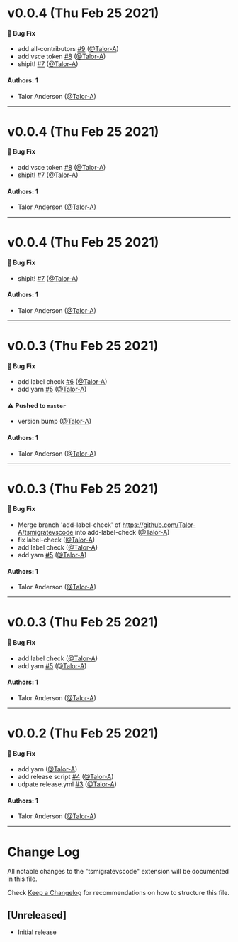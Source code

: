 # v0.0.4 (Thu Feb 25 2021)

#### 🐛 Bug Fix

- add all-contributors [#9](https://github.com/Talor-A/ts-migrate-vscode/pull/9) ([@Talor-A](https://github.com/Talor-A))
- add vsce token [#8](https://github.com/Talor-A/ts-migrate-vscode/pull/8) ([@Talor-A](https://github.com/Talor-A))
- shipit! [#7](https://github.com/Talor-A/ts-migrate-vscode/pull/7) ([@Talor-A](https://github.com/Talor-A))

#### Authors: 1

- Talor Anderson ([@Talor-A](https://github.com/Talor-A))

---

# v0.0.4 (Thu Feb 25 2021)

#### 🐛 Bug Fix

- add vsce token [#8](https://github.com/Talor-A/ts-migrate-vscode/pull/8) ([@Talor-A](https://github.com/Talor-A))
- shipit! [#7](https://github.com/Talor-A/ts-migrate-vscode/pull/7) ([@Talor-A](https://github.com/Talor-A))

#### Authors: 1

- Talor Anderson ([@Talor-A](https://github.com/Talor-A))

---

# v0.0.4 (Thu Feb 25 2021)

#### 🐛 Bug Fix

- shipit! [#7](https://github.com/Talor-A/ts-migrate-vscode/pull/7) ([@Talor-A](https://github.com/Talor-A))

#### Authors: 1

- Talor Anderson ([@Talor-A](https://github.com/Talor-A))

---

# v0.0.3 (Thu Feb 25 2021)

#### 🐛 Bug Fix

- add label check [#6](https://github.com/Talor-A/ts-migrate-vscode/pull/6) ([@Talor-A](https://github.com/Talor-A))
- add yarn [#5](https://github.com/Talor-A/ts-migrate-vscode/pull/5) ([@Talor-A](https://github.com/Talor-A))

#### ⚠️ Pushed to `master`

- version bump ([@Talor-A](https://github.com/Talor-A))

#### Authors: 1

- Talor Anderson ([@Talor-A](https://github.com/Talor-A))

---

# v0.0.3 (Thu Feb 25 2021)

#### 🐛 Bug Fix

- Merge branch 'add-label-check' of https://github.com/Talor-A/tsmigratevscode into add-label-check ([@Talor-A](https://github.com/Talor-A))
- fix label-check ([@Talor-A](https://github.com/Talor-A))
- add label check ([@Talor-A](https://github.com/Talor-A))
- add yarn [#5](https://github.com/Talor-A/ts-migrate-vscode/pull/5) ([@Talor-A](https://github.com/Talor-A))

#### Authors: 1

- Talor Anderson ([@Talor-A](https://github.com/Talor-A))

---

# v0.0.3 (Thu Feb 25 2021)

#### 🐛 Bug Fix

- add label check ([@Talor-A](https://github.com/Talor-A))
- add yarn [#5](https://github.com/Talor-A/ts-migrate-vscode/pull/5) ([@Talor-A](https://github.com/Talor-A))

#### Authors: 1

- Talor Anderson ([@Talor-A](https://github.com/Talor-A))

---

# v0.0.2 (Thu Feb 25 2021)

#### 🐛 Bug Fix

- add yarn ([@Talor-A](https://github.com/Talor-A))
- add release script [#4](https://github.com/Talor-A/ts-migrate-vscode/pull/4) ([@Talor-A](https://github.com/Talor-A))
- udpate release.yml [#3](https://github.com/Talor-A/ts-migrate-vscode/pull/3) ([@Talor-A](https://github.com/Talor-A))

#### Authors: 1

- Talor Anderson ([@Talor-A](https://github.com/Talor-A))

---

# Change Log

All notable changes to the "tsmigratevscode" extension will be documented in this file.

Check [Keep a Changelog](http://keepachangelog.com/) for recommendations on how to structure this file.

## [Unreleased]

- Initial release
